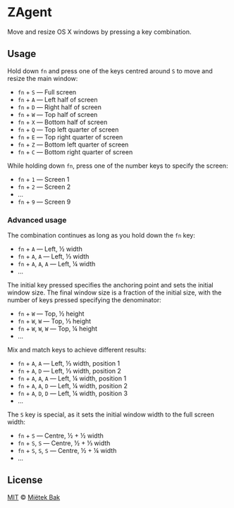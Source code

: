 ZAgent
======

Move and resize OS X windows by pressing a key combination.


Usage
-----

Hold down `fn` and press one of the keys centred around `S` to move and resize the main window:

-   `fn` + `S` — Full screen
-   `fn` + `A` — Left half of screen
-   `fn` + `D` — Right half of screen
-   `fn` + `W` — Top half of screen
-   `fn` + `X` — Bottom half of screen
-   `fn` + `Q` — Top left quarter of screen
-   `fn` + `E` — Top right quarter of screen
-   `fn` + `Z` — Bottom left quarter of screen
-   `fn` + `C` — Bottom right quarter of screen

While holding down `fn`, press one of the number keys to specify the screen:

-   `fn` + `1` — Screen 1
-   `fn` + `2` — Screen 2
-   …
-   `fn` + `9` — Screen 9


### Advanced usage

The combination continues as long as you hold down the `fn` key:

-   `fn` + `A`           — Left, ½ width
-   `fn` + `A`, `A`      — Left, ⅓ width
-   `fn` + `A`, `A`, `A` — Left, ¼ width
-   …

The initial key pressed specifies the anchoring point and sets the initial window size.  The final window size is a fraction of the initial size, with the number of keys pressed specifying the denominator:

-   `fn` + `W`           — Top, ½ height
-   `fn` + `W`, `W`      — Top, ⅓ height
-   `fn` + `W`, `W`, `W` — Top, ¼ height
-   …

Mix and match keys to achieve different results:

-   `fn` + `A`, `A`      — Left, ⅓ width, position 1
-   `fn` + `A`, `D`      — Left, ⅓ width, position 2
-   `fn` + `A`, `A`, `A` — Left, ¼ width, position 1
-   `fn` + `A`, `A`, `D` — Left, ¼ width, position 2
-   `fn` + `A`, `D`, `D` — Left, ¼ width, position 3
-   …

The `S` key is special, as it sets the initial window width to the full screen width:

-   `fn` + `S`           — Centre, ½ + ½ width
-   `fn` + `S`, `S`      — Centre, ½ + ⅓ width
-   `fn` + `S`, `S`, `S` — Centre, ½ + ¼ width
-   …


License
-------

[MIT](https://github.com/mietek/ZAgent/blob/master/LICENSE.md) © [Miëtek Bak](http://mietek.io/)
